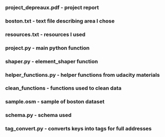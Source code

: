 ### project_depreaux.pdf - project report 
### boston.txt - text file describing area I chose
### resources.txt - resources I used 
### project.py - main python function 
### shaper.py - element_shaper function 
### helper_functions.py - helper functions from udacity materials
### clean_functions - functions used to clean data
### sample.osm - sample of boston dataset
### schema.py - schema used 
### tag_convert.py - converts keys into tags for full addresses
